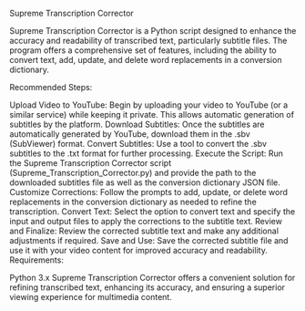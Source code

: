 Supreme Transcription Corrector

Supreme Transcription Corrector is a Python script designed to enhance the accuracy and readability of transcribed text, particularly subtitle files. The program offers a comprehensive set of features, including the ability to convert text, add, update, and delete word replacements in a conversion dictionary.

Recommended Steps:

Upload Video to YouTube: Begin by uploading your video to YouTube (or a similar service) while keeping it private. This allows automatic generation of subtitles by the platform.
Download Subtitles: Once the subtitles are automatically generated by YouTube, download them in the .sbv (SubViewer) format.
Convert Subtitles: Use a tool to convert the .sbv subtitles to the .txt format for further processing.
Execute the Script: Run the Supreme Transcription Corrector script (Supreme_Transcription_Corrector.py) and provide the path to the downloaded subtitles file as well as the conversion dictionary JSON file.
Customize Corrections: Follow the prompts to add, update, or delete word replacements in the conversion dictionary as needed to refine the transcription.
Convert Text: Select the option to convert text and specify the input and output files to apply the corrections to the subtitle text.
Review and Finalize: Review the corrected subtitle text and make any additional adjustments if required.
Save and Use: Save the corrected subtitle file and use it with your video content for improved accuracy and readability.
Requirements:

Python 3.x
Supreme Transcription Corrector offers a convenient solution for refining transcribed text, enhancing its accuracy, and ensuring a superior viewing experience for multimedia content.
